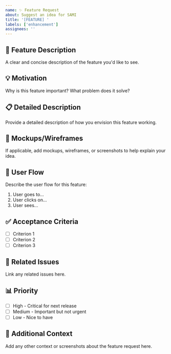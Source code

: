 ```yaml
---
name: ✨ Feature Request
about: Suggest an idea for SAMI
title: '[FEATURE] '
labels: ['enhancement']
assignees: ''
---
```


## 🚀 Feature Description
A clear and concise description of the feature you'd like to see.

## 💡 Motivation
Why is this feature important? What problem does it solve?

## 📋 Detailed Description
Provide a detailed description of how you envision this feature working.

## 🎨 Mockups/Wireframes
If applicable, add mockups, wireframes, or screenshots to help explain your idea.

## 🔄 User Flow
Describe the user flow for this feature:
1. User goes to...
2. User clicks on...
3. User sees...

## ✅ Acceptance Criteria
- [ ] Criterion 1
- [ ] Criterion 2
- [ ] Criterion 3

## 🔗 Related Issues
Link any related issues here.

## 📊 Priority
- [ ] High - Critical for next release
- [ ] Medium - Important but not urgent
- [ ] Low - Nice to have

## 💭 Additional Context
Add any other context or screenshots about the feature request here. 